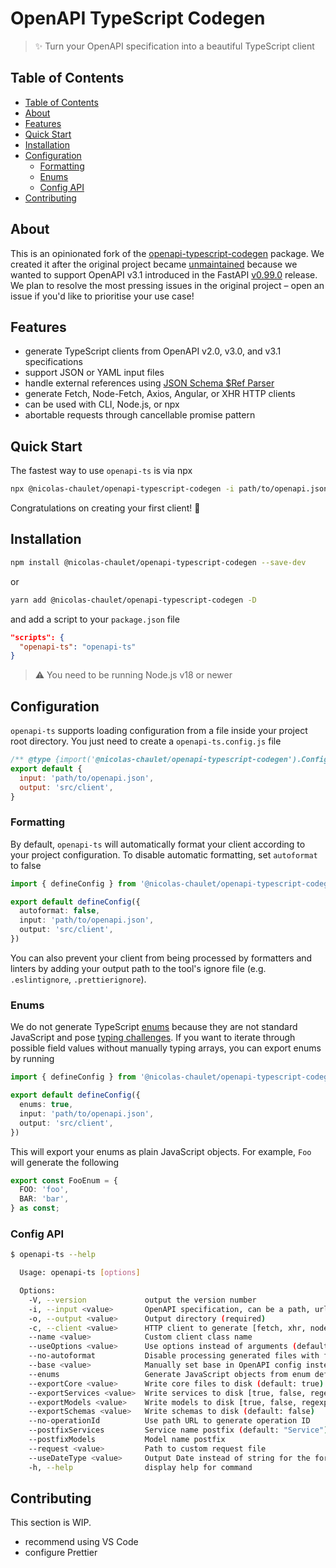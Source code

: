# OpenAPI TypeScript Codegen

> ✨ Turn your OpenAPI specification into a beautiful TypeScript client

## Table of Contents
- [Table of Contents](#table-of-contents)
- [About](#about)
- [Features](#features)
- [Quick Start](#quick-start)
- [Installation](#installation)
- [Configuration](#configuration)
  - [Formatting](#formatting)
  - [Enums](#enums)
  - [Config API](#config-api)
- [Contributing](#contributing)

## About

This is an opinionated fork of the [openapi-typescript-codegen](https://github.com/ferdikoomen/openapi-typescript-codegen) package. We created it after the original project became [unmaintained](https://github.com/ferdikoomen/openapi-typescript-codegen/issues/1276#issuecomment-1302392146) because we wanted to support OpenAPI v3.1 introduced in the FastAPI [v0.99.0](https://fastapi.tiangolo.com/release-notes/#0990) release. We plan to resolve the most pressing issues in the original project – open an issue if you'd like to prioritise your use case!

## Features

- generate TypeScript clients from OpenAPI v2.0, v3.0, and v3.1 specifications
- support JSON or YAML input files
- handle external references using [JSON Schema $Ref Parser](https://github.com/APIDevTools/json-schema-ref-parser/)
- generate Fetch, Node-Fetch, Axios, Angular, or XHR HTTP clients
- can be used with CLI, Node.js, or npx
- abortable requests through cancellable promise pattern

## Quick Start

The fastest way to use `openapi-ts` is via npx

```sh
npx @nicolas-chaulet/openapi-typescript-codegen -i path/to/openapi.json -o src/client
```

Congratulations on creating your first client! 🎉

## Installation

```sh
npm install @nicolas-chaulet/openapi-typescript-codegen --save-dev
```

or

```sh
yarn add @nicolas-chaulet/openapi-typescript-codegen -D
```

and add a script to your `package.json` file

```json
"scripts": {
  "openapi-ts": "openapi-ts"
}
```

> ⚠️ You need to be running Node.js v18 or newer 

## Configuration

<!-- `openapi-ts` supports loading configuration from a file inside your project root directory. You can either create a `openapi-ts.config.js` file -->

`openapi-ts` supports loading configuration from a file inside your project root directory. You just need to create a `openapi-ts.config.js` file

```js
/** @type {import('@nicolas-chaulet/openapi-typescript-codegen').Config} */
export default {
  input: 'path/to/openapi.json',
  output: 'src/client',
}
```

<!-- or `openapi-ts.config.ts`

```ts
import { defineConfig } from '@nicolas-chaulet/openapi-typescript-codegen';

export default defineConfig({
  input: 'path/to/openapi.json',
  output: 'src/client',
})
``` -->

### Formatting

By default, `openapi-ts` will automatically format your client according to your project configuration. To disable automatic formatting, set `autoformat` to false

```ts
import { defineConfig } from '@nicolas-chaulet/openapi-typescript-codegen';

export default defineConfig({
  autoformat: false,
  input: 'path/to/openapi.json',
  output: 'src/client',
})
```

You can also prevent your client from being processed by formatters and linters by adding your output path to the tool's ignore file (e.g. `.eslintignore`, `.prettierignore`).

### Enums

We do not generate TypeScript [enums](https://www.typescriptlang.org/docs/handbook/enums.html) because they are not standard JavaScript and pose [typing challenges](https://dev.to/ivanzm123/dont-use-enums-in-typescript-they-are-very-dangerous-57bh). If you want to iterate through possible field values without manually typing arrays, you can export enums by running

```ts
import { defineConfig } from '@nicolas-chaulet/openapi-typescript-codegen';

export default defineConfig({
  enums: true,
  input: 'path/to/openapi.json',
  output: 'src/client',
})
```

This will export your enums as plain JavaScript objects. For example, `Foo` will generate the following

```ts
export const FooEnum = {
  FOO: 'foo',
  BAR: 'bar',
} as const;
```

### Config API

```sh
$ openapi-ts --help

  Usage: openapi-ts [options]

  Options:
    -V, --version             output the version number
    -i, --input <value>       OpenAPI specification, can be a path, url or string content (required)
    -o, --output <value>      Output directory (required)
    -c, --client <value>      HTTP client to generate [fetch, xhr, node, axios, angular] (default: "fetch")
    --name <value>            Custom client class name
    --useOptions <value>      Use options instead of arguments (default: false)
    --no-autoformat           Disable processing generated files with formatter
    --base <value>            Manually set base in OpenAPI config instead of inferring from server value
    --enums                   Generate JavaScript objects from enum definitions (default: false)
    --exportCore <value>      Write core files to disk (default: true)
    --exportServices <value>  Write services to disk [true, false, regexp] (default: true)
    --exportModels <value>    Write models to disk [true, false, regexp] (default: true)
    --exportSchemas <value>   Write schemas to disk (default: false)
    --no-operationId          Use path URL to generate operation ID
    --postfixServices         Service name postfix (default: "Service")
    --postfixModels           Model name postfix
    --request <value>         Path to custom request file
    --useDateType <value>     Output Date instead of string for the format "date-time" in the models (default: false)
    -h, --help                display help for command
```

## Contributing

This section is WIP.

- recommend using VS Code
- configure Prettier
